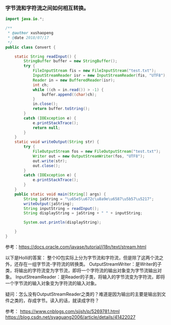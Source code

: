 ### 字节流和字符流之间如何相互转换。

```java
import java.io.*;

/**
 * @author xushaopeng
 * @date 2018/07/17
 */
public class Convert {

    static String readInput() {
        StringBuffer buffer = new StringBuffer();
        try {
            FileInputStream fis = new FileInputStream("test.txt");
            InputStreamReader isr = new InputStreamReader(fis, "UTF8");
            Reader in = new BufferedReader(isr);
            int ch;
            while ((ch = in.read()) > -1) {
                buffer.append((char)ch);
            }
            in.close();
            return buffer.toString();
        }
        catch (IOException e) {
            e.printStackTrace();
            return null;
        }
    }
    static void writeOutput(String str) {
        try {
            FileOutputStream fos = new FileOutputStream("test.txt");
            Writer out = new OutputStreamWriter(fos, "UTF8");
            out.write(str);
            out.close();
        }
        catch (IOException e) {
            e.printStackTrace();
        }
    }
    public static void main(String[] args) {
        String jaString = "\u65e5\u672c\u8a9e\u6587\u5b57\u5217";
        writeOutput(jaString);
        String inputString = readInput();
        String displayString = jaString + " " + inputString;

        System.out.println(displayString);

    }
}
```

参考：https://docs.oracle.com/javase/tutorial/i18n/text/stream.html


以下是Holli的答案：
整个IO包实际上分为字节流和字符流，但是除了这两个流之外，还存在一组字节流-字符流的转换类。
OutputStreamWriter：是Writer的子类，将输出的字符流变为字节流，即将一个字符流的输出对象变为字节流输出对象。
InputStreamReader：是Reader的子类，将输入的字节流变为字符流，即将一个字节流的输入对象变为字符流的输入对象。

疑问：怎么没有OutputStreamReader之类的？难道是因为输出的主要是输出到文件之类的，存成字节。读入的话，就读成字符？


参考：
https://www.cnblogs.com/sjjsh/p/5269781.html
https://blog.csdn.net/syaguang2006/article/details/41422027
